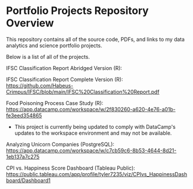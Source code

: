 # Portfolio Projects Repository Overview

This repository contains all of the source code, PDFs, and links to my data analytics and science portfolio projects.

Below is a list of all of the projects.

IFSC Classification Report Abridged Version (R): 

IFSC Classification Report Complete Version (R): https://github.com/Habeus-Crimpus/IFSC/blob/main/IFSC%20Classification%20Report.pdf

Food Poisoning Process Case Study (R): https://app.datacamp.com/workspace/w/2f830260-a620-4e76-a01b-fe3eed354865
  - This project is currently being updated to comply with DataCamp's updates to the workspace environment and may not be available.

Analyzing Unicorn Companies (PostgreSQL): https://app.datacamp.com/workspace/w/c7cb59c6-8b53-4644-8d21-1eb137a7c275

CPI vs. Happiness Score Dashboard (Tableau Public): https://public.tableau.com/app/profile/tyler7235/viz/CPIvs_HappinessDashboard/Dashboard1
